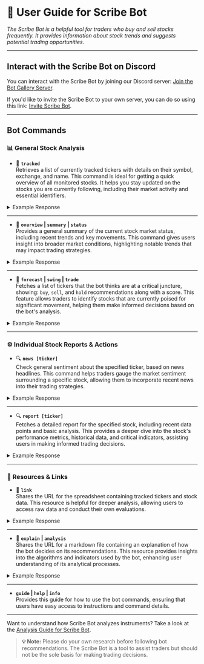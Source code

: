 # 🤖 User Guide for Scribe Bot
*The Scribe Bot is a helpful tool for traders who buy and sell stocks frequently. It provides information about stock trends and suggests potential trading opportunities.*

---

## **Interact with the Scribe Bot on Discord**

You can interact with the Scribe Bot by joining our Discord server: [Join the Bot Gallery Server](https://discord.gg/9AXMNBfPMF).

If you'd like to invite the Scribe Bot to your own server, you can do so using this link: [Invite Scribe Bot](https://discord.com/api/oauth2/authorize?client_id=899283955000414238&permissions=534794206272&scope=bot).

---

## **Bot Commands**

### 📊 **General Stock Analysis**

- 📝 **`tracked`**  
  Retrieves a list of currently tracked tickers with details on their symbol, exchange, and name. This command is ideal for getting a quick overview of all monitored stocks. It helps you stay updated on the stocks you are currently following, including their market activity and essential identifiers.

<details>
  <summary>Example Response</summary>
  
  📝 **Currently tracked tickers:**
  - **VOO**, Exchange: NYSE: New York, Name: Vanguard S&P 500 ETF
  - **AAPL**, Exchange: NASDAQ: New York, Name: Apple Inc.
  - **NVDA**, Exchange: NASDAQ: New York, Name: Nvidia
  - **GOOG**, Exchange: NASDAQ: New York, Name: Alphabet 
  - **META**, Exchange: NASDAQ: New York, Name: Meta Platforms Inc
  - **PLTR**, Exchange: NYSE: New York, Name: Palantir Technologies Inc.
  - **ARM**, Exchange: NASDAQ: New York, Name: Arm Holdings
  - **MCD**, Exchange: NYSE: New York, Name: McDonald's
  - **MMM**, Exchange: NYSE: New York, Name: 3M Company
</details>

---

- 📝 **`overview` | `summary` | `status`**  
  Provides a general summary of the current stock market status, including recent trends and key movements. This command gives users insight into broader market conditions, highlighting notable trends that may impact trading strategies.

<details>
  <summary>Example Response</summary>
  
  📊 Market Overview
  - **Total Tickers Being Tracked**: 78
  - **Total Exchanges Being Tracked**: 17
  - **EMA200s Rising**: 56
  - **EMA200s Falling**: 4
  - **EMA200s Volatile**: 18
  - **Low Volume Tickers**: 26
  - **High Volume Tickers List**: AMZN, Z74, XOM, CVX, ABT, UBER
</details>

---

- 📝 **`forecast` | `swing` | `trade`**  
  Fetches a list of tickers that the bot thinks are at a critical juncture, showing: `buy`, `sell`, and `hold` recommendations along with a score. This feature allows traders to identify stocks that are currently poised for significant movement, helping them make informed decisions based on the bot's analysis.

<details>
  <summary>Example Response</summary>
  📝 **Long Recommendations:**
  
  - **MSFT**, Exchange: NASDAQ: New York, Confidence - Low
  - **XOM**, Exchange: NYSE: New York, Confidence - Low
  - **ABT**, Exchange: NYSE: New York, Confidence - Low
  - **QCOM**, Exchange: NASDAQ: New York, Confidence - Low
  - **UBER**, Exchange: NYSE: New York, Confidence - Low
  
  📝 **Short Recommendations:**
  😵 No tickers found for short recommendations.
</details>

---

### ⚙️ **Individual Stock Reports & Actions** 

- 🔍 **`news [ticker]`**  
  Check general sentiment about the specified ticker, based on news headlines. This command helps traders gauge the market sentiment surrounding a specific stock, allowing them to incorporate recent news into their trading strategies.

<details>
  <summary>Example Response</summary>

  📰 **News Sentiment for NVDA on Exchange: NASDAQ**  
  **Sentiment Score:** Positive
  
  **Top News Headlines:**
  - Which stocks are in the Magnificent 7?
  - Meet the Newest Artificial Intelligence (AI) Chip Stock to Join Nvidia in the $1 Trillion Club
  - Got $1,000 to Invest? This "Magnificent Seven" Stock Is a Great Option Heading Into 2025
  - Should You Forget Nvidia and Buy This Artificial Intelligence (AI) Stock Right Now?
  - Better Artificial Intelligence Stock: Nvidia vs. AMD
</details>
  
---

- 🔍 **`report [ticker]`**  
  Fetches a detailed report for the specified stock, including recent data points and basic analysis. This provides a deeper dive into the stock's performance metrics, historical data, and critical indicators, assisting users in making informed trading decisions.

<details>
  <summary>Example Response</summary>

  📊 **Report for AMZN on Exchange: NASDAQ**  

  |     Date       |   Open    |  Close    |  EMA200   |
  |----------------|-----------|-----------|-----------|
  |   2024-11-01   |   199.0   |  197.93   |  177.36   |
  |   2024-10-31   |  190.51   |   186.4   |  177.07   |
  |   2024-10-30   |   194.7   |  192.73   |  176.66   |
  
  **EMA200 Trend:** Rising
</details>

---

### 🧩 **Resources & Links**

- 🔗 **`link`**  
  Shares the URL for the spreadsheet containing tracked tickers and stock data. This resource is helpful for deeper analysis, allowing users to access raw data and conduct their own evaluations.

<details>
  <summary>Example Response</summary>

  **Spreadsheet containing tracked tickers:** 🔗 [View Spreadsheet](https://docs.google.com/spreadsheets/d/1dVZjD294f4IPGJIE9EKR47hygZmnB9AE6LBlZ3gLw-w/)
</details>

---

- 🔗 **`explain` | `analysis`**  
  Shares the URL for a markdown file containing an explanation of how the bot decides on its recommendations. This resource provides insights into the algorithms and indicators used by the bot, enhancing user understanding of its analytical processes.

<details>
  <summary>Example Response</summary>

  **Analysis Guide for Scribe Bot:** 🔗 [View Analysis Guide](https://github.com/skywalker94/bot_notes/edit/main/handbook.md)
</details>

---

- **`guide` | `help` | `info`**  
  Provides this guide for how to use the bot commands, ensuring that users have easy access to instructions and command details.

---

Want to understand how Scribe Bot analyzes instruments? Take a look at the [Analysis Guide for Scribe Bot](https://github.com/skywalker94/scribe_bot_notes/blob/main/analysis.md).

> **💡 Note:** Please do your own research before following bot recommendations. The Scribe Bot is a tool to assist traders but should not be the sole basis for making trading decisions.

